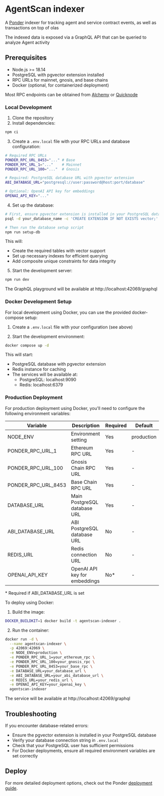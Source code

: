# AgentScan indexer

A [Ponder](https://ponder.sh) indexer for tracking agent and service contract events, as well as transactions on top of olas

The indexed data is exposed via a GraphQL API that can be queried to analyze Agent activity

## Prerequisites

- Node.js >= 18.14
- PostgreSQL with pgvector extension installed
- RPC URLs for mainnet, gnosis, and base chains
- Docker (optional, for containerized deployment)

Most RPC endpoints can be obtained from [Alchemy](https://www.alchemy.com/) or [Quicknode](https://www.quicknode.com/)

### Local Development

1. Clone the repository
2. Install dependencies:

```bash
npm ci
```

3. Create a `.env.local` file with your RPC URLs and database configuration:

```bash
# Required RPC URLs
PONDER_RPC_URL_8453="..." # Base
PONDER_RPC_URL_1="..."    # Mainnet
PONDER_RPC_URL_100="..."  # Gnosis

# Required: PostgreSQL database URL with pgvector extension
ABI_DATABASE_URL="postgresql://user:password@host:port/database"

# Optional: OpenAI API key for embeddings
OPENAI_API_KEY="..."
```

4. Set up the database:

```bash
# First, ensure pgvector extension is installed in your PostgreSQL database
psql -d your_database_name -c 'CREATE EXTENSION IF NOT EXISTS vector;'

# Then run the database setup script
npm run setup-db
```

This will:

- Create the required tables with vector support
- Set up necessary indexes for efficient querying
- Add composite unique constraints for data integrity

5. Start the development server:

```bash
npm run dev
```

The GraphQL playground will be available at http://localhost:42069/graphql

### Docker Development Setup

For local development using Docker, you can use the provided docker-compose setup:

1. Create a `.env.local` file with your configuration (see above)

2. Start the development environment:

```bash
docker compose up -d
```

This will start:

- PostgreSQL database with pgvector extension
- Redis instance for caching
- The services will be available at:
  - PostgreSQL: localhost:9090
  - Redis: localhost:6379

### Production Deployment

For production deployment using Docker, you'll need to configure the following environment variables:

| Variable            | Description                   | Required | Default    |
| ------------------- | ----------------------------- | -------- | ---------- |
| NODE_ENV            | Environment setting           | Yes      | production |
| PONDER_RPC_URL_1    | Ethereum RPC URL              | Yes      | -          |
| PONDER_RPC_URL_100  | Gnosis Chain RPC URL          | Yes      | -          |
| PONDER_RPC_URL_8453 | Base Chain RPC URL            | Yes      | -          |
| DATABASE_URL        | Main PostgreSQL database URL  | Yes      | -          |
| ABI_DATABASE_URL    | ABI PostgreSQL database URL   | No       | -          |
| REDIS_URL           | Redis connection URL          | No       | -          |
| OPENAI_API_KEY      | OpenAI API key for embeddings | No\*     | -          |

\* Required if ABI_DATABASE_URL is set

To deploy using Docker:

1. Build the image:

```bash
DOCKER_BUILDKIT=1 docker build -t agentscan-indexer .
```

2. Run the container:

```bash
docker run -d \
  --name agentscan-indexer \
  -p 42069:42069 \
  -e NODE_ENV=production \
  -e PONDER_RPC_URL_1=your_ethereum_rpc \
  -e PONDER_RPC_URL_100=your_gnosis_rpc \
  -e PONDER_RPC_URL_8453=your_base_rpc \
  -e DATABASE_URL=your_database_url \
  -e ABI_DATABASE_URL=your_abi_database_url \
  -e REDIS_URL=your_redis_url \
  -e OPENAI_API_KEY=your_openai_key \
  agentscan-indexer
```

The service will be available at http://localhost:42069/graphql

## Troubleshooting

If you encounter database-related errors:

- Ensure the pgvector extension is installed in your PostgreSQL database
- Verify your database connection string in `.env.local`
- Check that your PostgreSQL user has sufficient permissions
- For Docker deployments, ensure all required environment variables are set correctly

## Deploy

For more detailed deployment options, check out the Ponder [deployment guide](https://ponder.sh/docs/production/deploy).
